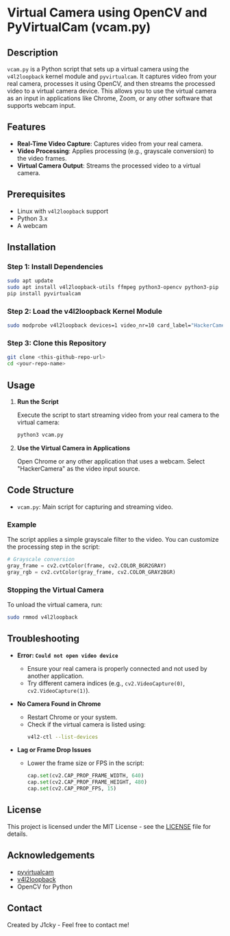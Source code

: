 
# Virtual Camera using OpenCV and PyVirtualCam (vcam.py)

## Description

`vcam.py` is a Python script that sets up a virtual camera using the `v4l2loopback` kernel module and `pyvirtualcam`. 
It captures video from your real camera, processes it using OpenCV, and then streams the processed video to a virtual camera device. 
This allows you to use the virtual camera as an input in applications like Chrome, Zoom, or any other software that supports webcam input.

## Features
- **Real-Time Video Capture**: Captures video from your real camera.
- **Video Processing**: Applies processing (e.g., grayscale conversion) to the video frames.
- **Virtual Camera Output**: Streams the processed video to a virtual camera.

## Prerequisites
- Linux with `v4l2loopback` support
- Python 3.x
- A webcam

## Installation

### Step 1: Install Dependencies

```bash
sudo apt update
sudo apt install v4l2loopback-utils ffmpeg python3-opencv python3-pip
pip install pyvirtualcam
```

### Step 2: Load the v4l2loopback Kernel Module

```bash
sudo modprobe v4l2loopback devices=1 video_nr=10 card_label="HackerCamera" exclusive_caps=1
```

### Step 3: Clone this Repository

```bash
git clone <this-github-repo-url>
cd <your-repo-name>
```

## Usage

1. **Run the Script**
   
   Execute the script to start streaming video from your real camera to the virtual camera:

   ```bash
   python3 vcam.py
   ```

2. **Use the Virtual Camera in Applications**

   Open Chrome or any other application that uses a webcam. 
   Select "HackerCamera" as the video input source.

## Code Structure

- `vcam.py`: Main script for capturing and streaming video.

### Example

The script applies a simple grayscale filter to the video. You can customize the processing step in the script:

```python
# Grayscale conversion
gray_frame = cv2.cvtColor(frame, cv2.COLOR_BGR2GRAY)
gray_rgb = cv2.cvtColor(gray_frame, cv2.COLOR_GRAY2BGR)
```

### Stopping the Virtual Camera

To unload the virtual camera, run:

```bash
sudo rmmod v4l2loopback
```

## Troubleshooting

- **Error: `Could not open video device`**
  - Ensure your real camera is properly connected and not used by another application.
  - Try different camera indices (e.g., `cv2.VideoCapture(0)`, `cv2.VideoCapture(1)`).

- **No Camera Found in Chrome**
  - Restart Chrome or your system.
  - Check if the virtual camera is listed using:
    ```bash
    v4l2-ctl --list-devices
    ```

- **Lag or Frame Drop Issues**
  - Lower the frame size or FPS in the script:
    ```python
    cap.set(cv2.CAP_PROP_FRAME_WIDTH, 640)
    cap.set(cv2.CAP_PROP_FRAME_HEIGHT, 480)
    cap.set(cv2.CAP_PROP_FPS, 15)
    ```

## License

This project is licensed under the MIT License - see the [LICENSE](LICENSE) file for details.

## Acknowledgements

- [pyvirtualcam](https://github.com/letmaik/pyvirtualcam)
- [v4l2loopback](https://github.com/umlaeute/v4l2loopback)
- OpenCV for Python

## Contact

Created by J1cky - Feel free to contact me!

